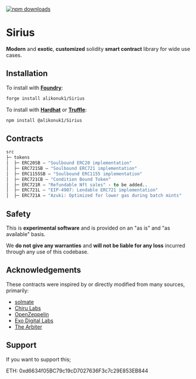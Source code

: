 [![npm downloads](https://img.shields.io/npm/dt/@alikonuk/sirius)](https://img.shields.io/npm/dt/@alikonuk/sirius)

# Sirius

**Modern** and **exotic**, **customized** solidity **smart contract** library for wide use cases.

## Installation

To install with [**Foundry**](https://github.com/gakonst/foundry):

```sh
forge install alikonuk1/Sirius
```

To install with [**Hardhat**](https://github.com/nomiclabs/hardhat) or [**Truffle**](https://github.com/trufflesuite/truffle):

```sh
npm install @alikonuk1/Sirius
```

## Contracts

```ml
src
├─ tokens
│  ├─ ERC20SB — "Soulbound ERC20 implementation"
│  ├─ ERC721SB — "Soulbound ERC721 implementation"
│  ├─ ERC1155SB — "Soulbound ERC1155 implementation"
│  ├─ ERC721CB — "Condition Bound Token"
│  ├─ ERC721R — "Refundable Nft sales" - to be added..
│  ├─ ERC721L — "EIP-4907: Lendable ERC721 implementation"
│  ├─ ERC721A — "Azuki: Optimized for lower gas during batch mints"
```

## Safety

This is **experimental software** and is provided on an "as is" and "as available" basis.

We **do not give any warranties** and **will not be liable for any loss** incurred through any use of this codebase.

## Acknowledgements

These contracts were inspired by or directly modified from many sources, primarily:

- [solmate](https://github.com/Rari-Capital/solmate)
- [Chiru Labs](https://github.com/chiru-labs/ERC721A)
- [OpenZeppelin](https://github.com/OpenZeppelin/openzeppelin-contracts)
- [Exo Digital Labs](https://github.com/exo-digital-labs/ERC721R)
- [The Arbiter](https://github.com/The-Arbiter/Condition-Bound-Tokens)

## Support

If you want to support this; 

ETH: 0xd6634f05BC79c19cD7027636F3c7c29E853EB844
